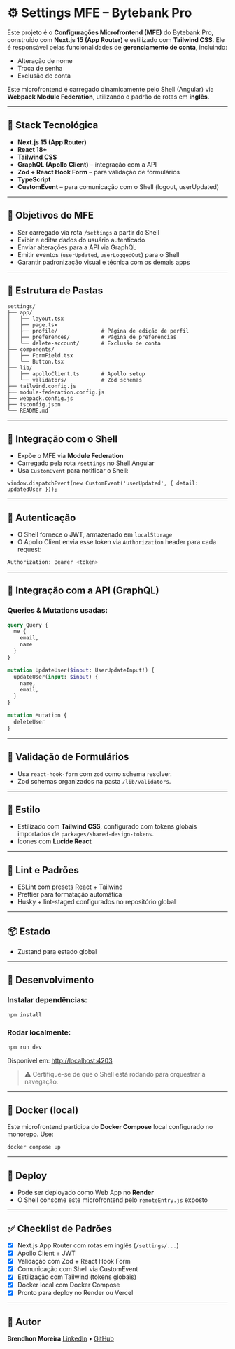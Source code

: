 # ⚙️ Settings MFE – Bytebank Pro

Este projeto é o **Configurações Microfrontend (MFE)** do Bytebank Pro, construído com **Next.js 15 (App Router)** e estilizado com **Tailwind CSS**. Ele é responsável pelas funcionalidades de **gerenciamento de conta**, incluindo:

* Alteração de nome
* Troca de senha
* Exclusão de conta

Este microfrontend é carregado dinamicamente pelo Shell (Angular) via **Webpack Module Federation**, utilizando o padrão de rotas em **inglês**.

---

## 🚀 Stack Tecnológica

* **Next.js 15 (App Router)**
* **React 18+**
* **Tailwind CSS**
* **GraphQL (Apollo Client)** – integração com a API
* **Zod + React Hook Form** – para validação de formulários
* **TypeScript**
* **CustomEvent** – para comunicação com o Shell (logout, userUpdated)

---

## 🧩 Objetivos do MFE

* Ser carregado via rota `/settings` a partir do Shell
* Exibir e editar dados do usuário autenticado
* Enviar alterações para a API via GraphQL
* Emitir eventos (`userUpdated`, `userLoggedOut`) para o Shell
* Garantir padronização visual e técnica com os demais apps

---

## 📁 Estrutura de Pastas

```
settings/
├── app/
│   ├── layout.tsx
│   ├── page.tsx
│   ├── profile/              # Página de edição de perfil
│   ├── preferences/          # Página de preferências
│   └── delete-account/       # Exclusão de conta
├── components/
│   ├── FormField.tsx
│   └── Button.tsx
├── lib/
│   ├── apolloClient.ts       # Apollo setup
│   └── validators/           # Zod schemas
├── tailwind.config.js
├── module-federation.config.js
├── webpack.config.js
├── tsconfig.json
└── README.md
```

---

## 🔌 Integração com o Shell

* Expõe o MFE via **Module Federation**
* Carregado pela rota `/settings` no Shell Angular
* Usa `CustomEvent` para notificar o Shell:

```tsx
window.dispatchEvent(new CustomEvent('userUpdated', { detail: updatedUser }));
```

---

## 🔐 Autenticação

* O Shell fornece o JWT, armazenado em `localStorage`
* O Apollo Client envia esse token via `Authorization` header para cada request:

```ts
Authorization: Bearer <token>
```

---

## 📡 Integração com a API (GraphQL)

### Queries & Mutations usadas:

```graphql
query Query {
  me {
    email,
    name
  }
}

mutation UpdateUser($input: UserUpdateInput!) {
  updateUser(input: $input) {
    name,
    email,
  }
}

mutation Mutation {
  deleteUser
}
```

---

## 🧪 Validação de Formulários

* Usa `react-hook-form` com `zod` como schema resolver.
* Zod schemas organizados na pasta `/lib/validators`.

---

## 🎨 Estilo

* Estilizado com **Tailwind CSS**, configurado com tokens globais importados de `packages/shared-design-tokens`.
* Ícones com **Lucide React**

---

## 🧪 Lint e Padrões

* ESLint com presets React + Tailwind
* Prettier para formatação automática
* Husky + lint-staged configurados no repositório global

---

## 📦 Estado

* Zustand para estado global

---

## 🐳 Desenvolvimento

### Instalar dependências:

```bash
npm install
```

### Rodar localmente:

```bash
npm run dev
```

Disponível em: [http://localhost:4203](http://localhost:4203)

> ⚠️ Certifique-se de que o Shell está rodando para orquestrar a navegação.

---

## 🐳 Docker (local)

Este microfrontend participa do **Docker Compose** local configurado no monorepo. Use:

```bash
docker compose up
```

---

## 🚀 Deploy

* Pode ser deployado como Web App no **Render**
* O Shell consome este microfrontend pelo `remoteEntry.js` exposto

---

## ✅ Checklist de Padrões

* [x] Next.js App Router com rotas em inglês (`/settings/...`)
* [x] Apollo Client + JWT
* [x] Validação com Zod + React Hook Form
* [x] Comunicação com Shell via CustomEvent
* [x] Estilização com Tailwind (tokens globais)
* [x] Docker local com Docker Compose
* [x] Pronto para deploy no Render ou Vercel

---

## 👥 Autor

**Brendhon Moreira**
[LinkedIn](https://www.linkedin.com/in/brendhon-moreira) • [GitHub](https://github.com/Brendhon)